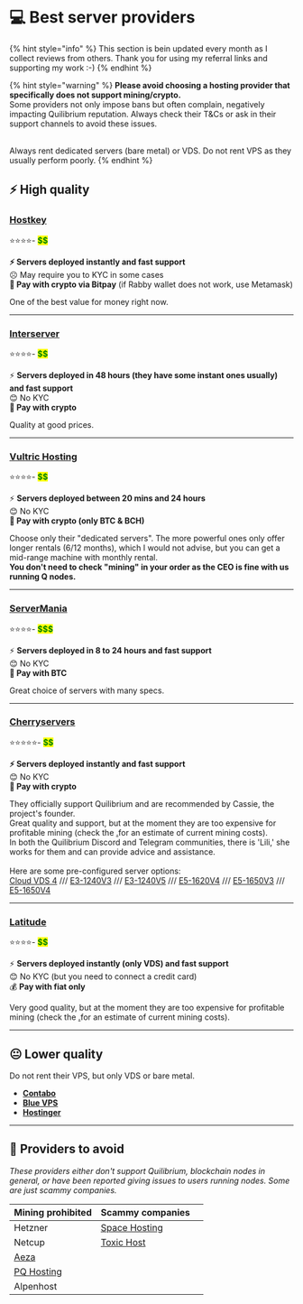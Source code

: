 # 💻 Best server providers

{% hint style="info" %}
This section is bein updated every month as I collect reviews from others. Thank you for using my referral links and supporting my work :-)
{% endhint %}

{% hint style="warning" %}
**Please avoid choosing a hosting provider that specifically does not support mining/crypto.**\
Some providers not only impose bans but often complain, negatively impacting Quilibrium reputation.  Always check their T\&Cs or ask in their support channels to avoid these issues.

\
Always rent dedicated servers (bare metal) or VDS. Do not rent VPS as they usually perform poorly.
{% endhint %}

## ⚡️ High quality

### [**Hostkey**](https://quilibrium.one/go/hostkey)

⭐️⭐️⭐️⭐️- <mark style="color:green;">**\$$**</mark>

**⚡️ Servers deployed instantly and fast support**\
☹️ May require you to KYC in some cases \
**💸 Pay with crypto via Bitpay** (if Rabby wallet does not work, use Metamask)

One of the best value for money right now.

***

### [Interserver](https://quilibrium.one/go/interserver)

⭐️⭐️⭐️⭐️- <mark style="color:green;">**\$$**</mark>

⚡️ **Servers deployed in 48 hours (they have some instant ones usually) and fast support**\
😊 No KYC\
**💸 Pay with crypto**

Quality at good prices.

***

### [**Vultric Hosting**](https://quilibrium.one/go/vultric)&#x20;

⭐️⭐️⭐️⭐️- <mark style="color:green;">**\$$**</mark>

⚡️ **Servers deployed between 20 mins and 24 hours**\
😊 No KYC \
**💸 Pay with crypto (only BTC & BCH)**

Choose only their "dedicated servers". The more powerful ones only offer longer rentals (6/12 months), which I would not advise, but you can get a mid-range machine with monthly rental.\
**You don't need to check "mining" in your order as the CEO is fine with us running Q nodes.**

***

### [ServerMania](https://quilibrium.one/go/servermania)

⭐️⭐️⭐️⭐️- <mark style="color:green;">**\$$$**</mark>

⚡️ **Servers deployed in 8 to 24 hours and fast support**\
😊 No KYC\
**💸 Pay with BTC**

Great choice of servers with many specs.

***

### [**Cherryservers** ](https://quilibrium.one/go/cherryservers)

⭐️⭐️⭐️⭐️⭐️-  <mark style="color:green;">**\$$\$$**</mark>

**⚡️ Servers deployed instantly and fast support** \
😊 No KYC\
**💸 Pay with crypto**&#x20;

They officially support Quilibrium and are recommended by Cassie, the project's founder. \
Great quality and support, but at the moment they are too expensive for profitable mining (check the [.](./ "mention")for an estimate of current mining costs).\
In both the Quilibrium Discord and Telegram communities, there is 'Lili,' she works for them and can provide advice and assistance.\
\
Here are some pre-configured server options: \
[Cloud VDS 4](https://www.cherryservers.com/server-customizer/cloud\_vds\_4?affiliate=CRXA3YWE) /// [E3-1240V3](https://www.cherryservers.com/server-customizer/e3\_1240v3?affiliate=CRXA3YWE) /// [E3-1240V5](https://www.cherryservers.com/server-customizer/e3\_1240v5?affiliate=CRXA3YWE) /// [E5-1620V4](https://www.cherryservers.com/server-customizer/e5\_1620v4?affiliate=CRXA3YWE) /// [E5-1650V3](https://www.cherryservers.com/server-customizer/e5\_1650v3?affiliate=CRXA3YWE) /// [E5-1650V4](https://www.cherryservers.com/server-customizer/e5\_1650v4?affiliate=CRXA3YWE)

***

### [**Latitude** ](https://quilibrium.one/go/latitude)

⭐️⭐️⭐️⭐️- <mark style="color:green;">**\$$\$$**</mark>

⚡️ **Servers deployed instantly (only VDS) and fast support**\
😊 No KYC (but you need to connect a credit card)\
💰 **Pay with fiat only**

Very good quality,  but at the moment they are too expensive for profitable mining (check the [.](./ "mention")for an estimate of current mining costs).

***

## 😐 Lower quality

Do not rent their VPS, but only VDS or bare metal.

* [**Contabo**](https://quilibrium.one/go/contabo)
* [**Blue VPS**](https://my.bluevps.com/aff.php?aff=713)[ ](https://quilibrium.one/go/bluevps)
* [**Hostinger**](https://quilibrium.one/go/hostinger)

***

## 💩 Providers to avoid

_These providers either don't support Quilibrium, blockchain nodes in general, or have been reported giving issues to users running nodes. Some are just scammy companies._

<table><thead><tr><th>Mining prohibited</th><th>Scammy companies</th><th data-hidden></th></tr></thead><tbody><tr><td>Hetzner</td><td><a href="https://space-hosting.net/">Space Hosting</a></td><td></td></tr><tr><td>Netcup</td><td><a href="https://www.toxic-host.ro/index.html">Toxic Host</a></td><td></td></tr><tr><td><a href="https://quilibrium.one/go/aeza"> Aeza</a></td><td></td><td></td></tr><tr><td><a href="https://quilibrium.one/go/pqhosting">PQ Hosting</a></td><td></td><td></td></tr><tr><td>Alpenhost</td><td></td><td></td></tr></tbody></table>

